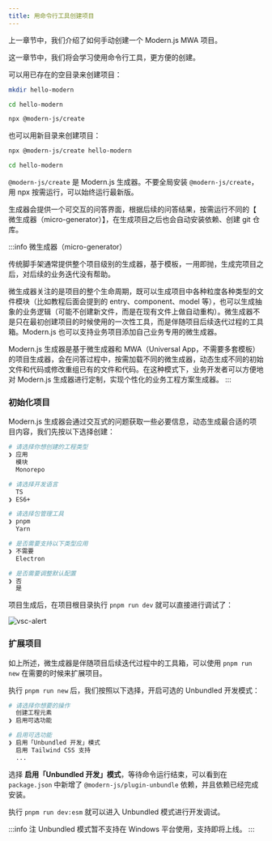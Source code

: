 ```yaml
---
title: ​用命令行工具创建项目​​
---
```


上一章节中，我们介绍了如何手动创建一个 Modern.js MWA 项目。

这一章节中，我们将会学习使用命令行工具，更方便的创建。

可以用已存在的空目录来创建项目：

```bash
mkdir hello-modern

cd hello-modern

npx @modern-js/create
```

也可以用新目录来创建项目：

```bash
npx @modern-js/create hello-modern

cd hello-modern
```

`@modern-js/create` 是 Modern.js 生成器。不要全局安装 `@modern-js/create`，用 npx 按需运行，可以始终运行最新版。

生成器会提供一个可交互的问答界面，根据后续的问答结果，按需运行不同的【 微生成器（micro-generator）】，在生成项目之后也会自动安装依赖、创建 git 仓库。

:::info 微生成器（micro-generator）

传统脚手架通常提供整个项目级别的生成器，基于模板，一用即抛，生成完项目之后，对后续的业务迭代没有帮助。

微生成器关注的是项目的整个生命周期，既可以生成项目中各种粒度各种类型的文件模块（比如教程后面会提到的 entry、component、model 等），也可以生成抽象的业务逻辑（可能不创建新文件，而是在现有文件上做自动重构）。微生成器不是只在最初创建项目的时候使用的一次性工具，而是伴随项目后续迭代过程的工具箱。Modern.js 也可以支持业务项目添加自己业务专用的微生成器。

Modern.js 生成器是基于微生成器和 MWA（Universal App，不需要多套模板）的项目生成器，会在问答过程中，按需加载不同的微生成器，动态生成不同的初始文件和代码或修改重组已有的文件和代码。在这种模式下，业务开发者可以方便地对 Modern.js 生成器进行定制，实现个性化的业务工程方案生成器。
:::

### 初始化项目

Modern.js 生成器会通过交互式的问题获取一些必要信息，动态生成最合适的项目内容，我们先按以下选择创建：

```bash
# 请选择你想创建的工程类型
❯ 应用
  模块
  Monorepo

# 请选择开发语言
  TS
❯ ES6+

# 请选择包管理工具
❯ pnpm
  Yarn

# 是否需要支持以下类型应用
❯ 不需要
  Electron

# 是否需要调整默认配置
❯ 否
  是
```

项目生成后，在项目根目录执行 `pnpm run dev` 就可以直接进行调试了：

![vsc-alert](https://lf3-static.bytednsdoc.com/obj/eden-cn/aphqeh7uhohpquloj/modern-js/docs/init.png)

### 扩展项目

如上所述，微生成器是伴随项目后续迭代过程中的工具箱，可以使用 `pnpm run new` 在需要的时候来扩展项目。

执行 `pnpm run new` 后，我们按照以下选择，开启可选的 Unbundled 开发模式：

```bash
# 请选择你想要的操作
  创建工程元素
❯ 启用可选功能

# 启用可选功能
❯ 启用「Unbundled 开发」模式
  启用 Tailwind CSS 支持
  ...
```

选择 **启用「Unbundled 开发」模式**，等待命令运行结束，可以看到在 `package.json` 中新增了 `@modern-js/plugin-unbundle` 依赖，并且依赖已经完成安装。

执行 `pnpm run dev:esm` 就可以进入 Unbundled 模式进行开发调试。

:::info 注
Unbundled 模式暂不支持在 Windows 平台使用，支持即将上线。
:::
